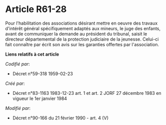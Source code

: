 # Article R61-28

Pour l'habilitation des associations désirant mettre en oeuvre des travaux d'intérêt général spécifiquement adaptés aux
mineurs, le juge des enfants, avant de communiquer la demande au président du tribunal, saisit le directeur départemental de
la protection judiciaire de la jeunesse. Celui-ci fait connaître par écrit son avis sur les garanties offertes par
l'association.

**Liens relatifs à cet article**

_Codifié par_:

  - Décret n°59-318 1959-02-23

_Créé par_:

  - Décret n°83-1163 1983-12-23 art. 1 et art. 2 JORF 27 décembre 1983 en vigueur le 1er janvier 1984

_Modifié par_:

  - Décret n°90-166 du 21 février 1990 - art. 4 (V)
